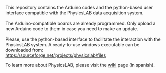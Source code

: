 This repository contains the Arduino codes and the python-based user interface compatible with the PhysicsLAB data acquisition system.
\
\
The Arduino-compatible boards are already programmed. Only upload a new Arduino code to them in case you need to make an update.
\
\
Please, use the python-based interface to facilitate the interaction with the PhysicsLAB system. A ready-to-use windows executable can be downloaded from:\
https://sourceforge.net/projects/physicslab/files

To learn more about PhysicsLAB, please visit the [wiki](../../wiki) page (in spanish).
